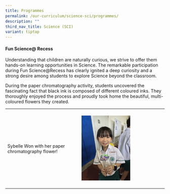 ```yaml
---
title: Programmes
permalink: /our-curriculum/science-sci/programmes/
description: ""
third_nav_title: Science (SCI)
variant: tiptap
---
```

<h4><strong>Fun Science@ Recess</strong></h4>
<p>Understanding that children are naturally curious, we strive to offer
them hands-on learning opportunities in Science. The remarkable participation
during Fun Science@Recess has clearly ignited a deep curiosity and a strong
desire among students to explore Science beyond the classroom.</p>
<p>During the paper chromatography activity, students uncovered the fascinating
fact that black ink is composed of different coloured inks. They thoroughly
enjoyed the process and proudly took home the beautiful, multi-coloured
flowers they created.</p>
<table style="minWidth: 50px">
<colgroup>
<col>
<col>
</colgroup>
<tbody>
<tr>
<td rowspan="1" colspan="1">
<p></p>
</td>
<td rowspan="1" colspan="1">
<p></p>
</td>
</tr>
<tr>
<td rowspan="1" colspan="1">
<p></p>
<p></p>
<p></p>
<p></p>
<p></p>
<p></p>
<p>Sybelle Won with her paper chromatography flower!</p>
</td>
<td rowspan="1" colspan="1">
<div class="isomer-image-wrapper">
<img style="width: 60%;" height="auto" width="100%" alt="" src="/images/Science/sci1.png">
</div>
</td>
</tr>
<tr>
<td rowspan="1" colspan="1">
<p></p>
</td>
<td rowspan="1" colspan="1">
<p></p>
</td>
</tr>
</tbody>
</table>
<p></p>